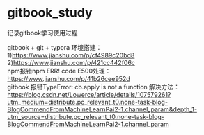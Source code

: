 # gitbook_study
记录gitbook学习使用过程

gitbook + git + typora 环境搭建：  
1)https://www.jianshu.com/p/cf4989c20bd8  
2)https://www.jianshu.com/p/421cc442f06c  
npm报错npm ERR! code E500处理：https://www.jianshu.com/p/41b26cee952d  
gitbook 报错TypeError: cb.apply is not a function 解决方法：  
https://blog.csdn.net/Lowerce/article/details/107579261?utm_medium=distribute.pc_relevant_t0.none-task-blog-BlogCommendFromMachineLearnPai2-1.channel_param&depth_1-utm_source=distribute.pc_relevant_t0.none-task-blog-BlogCommendFromMachineLearnPai2-1.channel_param


